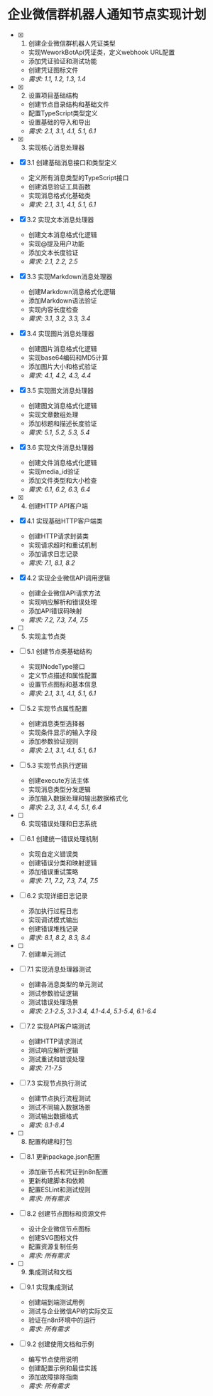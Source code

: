 # 企业微信群机器人通知节点实现计划

- [x] 1. 创建企业微信群机器人凭证类型
  - 实现WeworkBotApi凭证类，定义webhook URL配置
  - 添加凭证验证和测试功能
  - 创建凭证图标文件
  - _需求: 1.1, 1.2, 1.3, 1.4_

- [x] 2. 设置项目基础结构
  - 创建节点目录结构和基础文件
  - 配置TypeScript类型定义
  - 设置基础的导入和导出
  - _需求: 2.1, 3.1, 4.1, 5.1, 6.1_

- [x] 3. 实现核心消息处理器
- [x] 3.1 创建基础消息接口和类型定义
  - 定义所有消息类型的TypeScript接口
  - 创建消息验证工具函数
  - 实现消息格式化基础类
  - _需求: 2.1, 3.1, 4.1, 5.1, 6.1_

- [x] 3.2 实现文本消息处理器
  - 创建文本消息格式化逻辑
  - 实现@提及用户功能
  - 添加文本长度验证
  - _需求: 2.1, 2.2, 2.5_

- [x] 3.3 实现Markdown消息处理器
  - 创建Markdown消息格式化逻辑
  - 添加Markdown语法验证
  - 实现内容长度检查
  - _需求: 3.1, 3.2, 3.3, 3.4_

- [x] 3.4 实现图片消息处理器
  - 创建图片消息格式化逻辑
  - 实现base64编码和MD5计算
  - 添加图片大小和格式验证
  - _需求: 4.1, 4.2, 4.3, 4.4_

- [x] 3.5 实现图文消息处理器
  - 创建图文消息格式化逻辑
  - 实现文章数组处理
  - 添加标题和描述长度验证
  - _需求: 5.1, 5.2, 5.3, 5.4_

- [x] 3.6 实现文件消息处理器
  - 创建文件消息格式化逻辑
  - 实现media_id验证
  - 添加文件类型和大小检查
  - _需求: 6.1, 6.2, 6.3, 6.4_

- [x] 4. 创建HTTP API客户端
- [x] 4.1 实现基础HTTP客户端类
  - 创建HTTP请求封装类
  - 实现请求超时和重试机制
  - 添加请求日志记录
  - _需求: 7.1, 8.1, 8.2_

- [x] 4.2 实现企业微信API调用逻辑
  - 创建企业微信API请求方法
  - 实现响应解析和错误处理
  - 添加API错误码映射
  - _需求: 7.2, 7.3, 7.4, 7.5_

- [ ] 5. 实现主节点类
- [ ] 5.1 创建节点类基础结构
  - 实现INodeType接口
  - 定义节点描述和属性配置
  - 设置节点图标和基本信息
  - _需求: 2.1, 3.1, 4.1, 5.1, 6.1_

- [ ] 5.2 实现节点属性配置
  - 创建消息类型选择器
  - 实现条件显示的输入字段
  - 添加参数验证规则
  - _需求: 2.1, 3.1, 4.1, 5.1, 6.1_

- [ ] 5.3 实现节点执行逻辑
  - 创建execute方法主体
  - 实现消息类型分发逻辑
  - 添加输入数据处理和输出数据格式化
  - _需求: 2.3, 3.1, 4.4, 5.1, 6.4_

- [ ] 6. 实现错误处理和日志系统
- [ ] 6.1 创建统一错误处理机制
  - 实现自定义错误类
  - 创建错误分类和映射逻辑
  - 添加错误重试策略
  - _需求: 7.1, 7.2, 7.3, 7.4, 7.5_

- [ ] 6.2 实现详细日志记录
  - 添加执行过程日志
  - 实现调试模式输出
  - 创建错误堆栈记录
  - _需求: 8.1, 8.2, 8.3, 8.4_

- [ ] 7. 创建单元测试
- [ ] 7.1 实现消息处理器测试
  - 创建各消息类型的单元测试
  - 测试参数验证逻辑
  - 测试错误处理场景
  - _需求: 2.1-2.5, 3.1-3.4, 4.1-4.4, 5.1-5.4, 6.1-6.4_

- [ ] 7.2 实现API客户端测试
  - 创建HTTP请求测试
  - 测试响应解析逻辑
  - 测试重试和错误处理
  - _需求: 7.1-7.5_

- [ ] 7.3 实现节点执行测试
  - 创建节点执行流程测试
  - 测试不同输入数据场景
  - 测试输出数据格式
  - _需求: 8.1-8.4_

- [ ] 8. 配置构建和打包
- [ ] 8.1 更新package.json配置
  - 添加新节点和凭证到n8n配置
  - 更新构建脚本和依赖
  - 配置ESLint和测试规则
  - _需求: 所有需求_

- [ ] 8.2 创建节点图标和资源文件
  - 设计企业微信节点图标
  - 创建SVG图标文件
  - 配置资源复制任务
  - _需求: 所有需求_

- [ ] 9. 集成测试和文档
- [ ] 9.1 实现集成测试
  - 创建端到端测试用例
  - 测试与企业微信API的实际交互
  - 验证在n8n环境中的运行
  - _需求: 所有需求_

- [ ] 9.2 创建使用文档和示例
  - 编写节点使用说明
  - 创建配置示例和最佳实践
  - 添加故障排除指南
  - _需求: 所有需求_